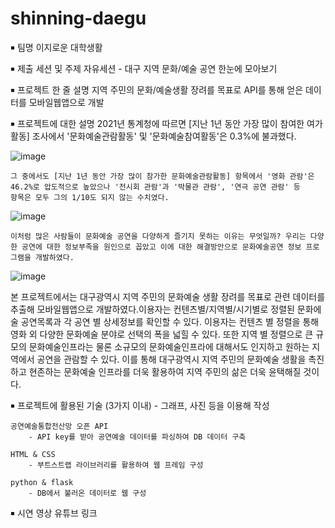 # shinning-daegu
￭ 팀명
	이지로운 대학생활
  
￭ 제출 세션 및 주제
	자유세션 - 대구 지역 문화/예술 공연 한눈에 모아보기
  
￭ 프로젝트 한 줄 설명
	지역 주민의 문화/예술생활 장려를 목표로 API를 통해 얻은 데이터를 모바일웹앱으로 개발
  
￭ 프로젝트에 대한 설명
	2021년 통계청에 따르면 [지난 1년 동안 가장 많이 참여한 여가활동] 조사에서 '문화예술관람활동' 및 '문화예술참여활동'은 0.3%에 불과했다.

![image](https://user-images.githubusercontent.com/93438663/192116528-f05831dd-20da-4e7e-a8cb-d7644b1020a9.png)

	그 중에서도 [지난 1년 동안 가장 많이 참가한 문화예술관람활동] 항목에서 '영화 관람'은 46.2%로 압도적으로 높았으나 '전시회 관람'과 '박물관 관람', '연극 공연 관람' 등
	항목은 모두 그의 1/10도 되지 않는 수치였다. 
	
![image](https://user-images.githubusercontent.com/93438663/192116532-adce5faf-124c-4fec-9585-0b8afa2d5b43.png)  
  
  	이처럼 많은 사람들이 문화예술 공연을 다양하게 즐기지 못하는 이유는 무엇일까? 우리는 다양한 공연에 대한 정보부족을 원인으로 꼽았고 이에 대한 해결방안으로 문화예술공연 정보 프로그램을 개발하였다.
	
![image](https://user-images.githubusercontent.com/93438663/192116544-c451cfad-3f47-492c-814d-96ffe4ff2a7f.png)


  본 프로젝트에서는 대구광역시 지역 주민의 문화예술 생활 장려를 목표로 관련 데이터를 추출해 모바일웹앱으로 개발하였다.이용자는 컨텐츠별/지역별/시기별로 정렬된 문화에술 공연목록과 각 공연 별 상세정보를 확인할 수 있다. 이용자는 컨텐츠 별 정렬을 통해 영화 외 다양한 문화예술 분야로 선택의 폭을 넓힐 수 있다. 또한 지역 별 정렬으로 큰 규모의 문화예술인프라는 물론 소규모의 문화예술인프라에 대해서도 인지하고 원하는 지역에서 공연을 관람할 수 있다.
  이를 통해 대구광역시 지역 주민의 문화예술 생활을 촉진하고 현존하는 문화예술 인프라를 더욱 활용하여 지역 주민의 삶은 더욱 윤택해질 것이다.

￭ 프로젝트에 활용된 기술 (3가지 이내) - 그래프, 사진 등을 이용해 작성
	
	공연예술통합전산망 오픈 API	
		- API key를 받아 공연예술 데이터를 파싱하여 DB 데이터 구축
	
	HTML & CSS
		- 부트스트랩 라이브러리를 활용하여 웹 프레임 구성
	
	python & flask
		- DB에서 불러온 데이터로 웹 구성
    
￭ 시연 영상
	유튜브 링크
